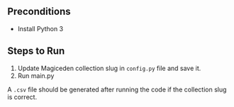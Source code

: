 ## Preconditions
- Install Python 3

## Steps to Run
1. Update Magiceden collection slug in `config.py` file and save it.
2. Run main.py

A `.csv` file should be generated after running the code if the collection slug is correct.